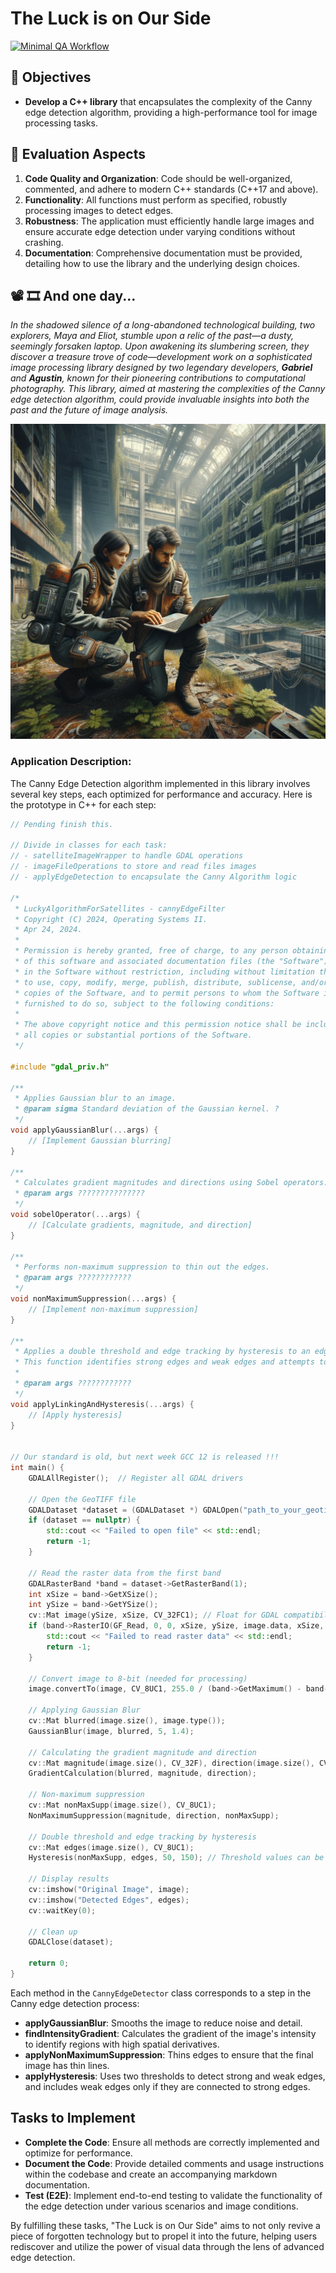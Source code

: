# The Luck is on Our Side

[![Minimal QA Workflow](https://github.com/ICOMP-UNC/cannyEdgeFilter/actions/workflows/StyleAndDoc.yml/badge.svg?branch=master)](https://github.com/ICOMP-UNC/cannyEdgeFilter/actions/workflows/StyleAndDoc.yml)

## 🎯 Objectives

- **Develop a C++ library** that encapsulates the complexity of the Canny edge detection algorithm, providing a high-performance tool for image processing tasks.

## 📝 Evaluation Aspects

1. **Code Quality and Organization**: Code should be well-organized, commented, and adhere to modern C++ standards (C++17 and above).
2. **Functionality**: All functions must perform as specified, robustly processing images to detect edges.
3. **Robustness**: The application must efficiently handle large images and ensure accurate edge detection under varying conditions without crashing.
4. **Documentation**: Comprehensive documentation must be provided, detailing how to use the library and the underlying design choices.

## 📽 🎞 And one day...

_In the shadowed silence of a long-abandoned technological building, two explorers, Maya and Eliot, stumble upon a relic of the past—a dusty, seemingly forsaken laptop. Upon awakening its slumbering screen, they discover a treasure trove of code—development work on a sophisticated image processing library designed by two legendary developers, **Gabriel** and **Agustin**, known for their pioneering contributions to computational photography. This library, aimed at mastering the complexities of the Canny edge detection algorithm, could provide invaluable insights into both the past and the future of image analysis._

<p align="center">
  <img src="img/canny.png"/>
</p>

### Application Description:

The Canny Edge Detection algorithm implemented in this library involves several key steps, each optimized for performance and accuracy. Here is the prototype in C++ for each step:

```cpp
// Pending finish this.

// Divide in classes for each task:
// - satelliteImageWrapper to handle GDAL operations
// - imageFileOperations to store and read files images
// - applyEdgeDetection to encapsulate the Canny Algorithm logic

/*
 * LuckyAlgorithmForSatellites - cannyEdgeFilter
 * Copyright (C) 2024, Operating Systems II.
 * Apr 24, 2024.
 *
 * Permission is hereby granted, free of charge, to any person obtaining a copy
 * of this software and associated documentation files (the "Software"), to deal
 * in the Software without restriction, including without limitation the rights
 * to use, copy, modify, merge, publish, distribute, sublicense, and/or sell
 * copies of the Software, and to permit persons to whom the Software is
 * furnished to do so, subject to the following conditions:
 *
 * The above copyright notice and this permission notice shall be included in
 * all copies or substantial portions of the Software.
 */

#include "gdal_priv.h"

/**
 * Applies Gaussian blur to an image.
 * @param sigma Standard deviation of the Gaussian kernel. ?
 */
void applyGaussianBlur(...args) {
    // [Implement Gaussian blurring]
}

/**
 * Calculates gradient magnitudes and directions using Sobel operators.
 * @param args ???????????????
 */
void sobelOperator(...args) {
    // [Calculate gradients, magnitude, and direction]
}

/**
 * Performs non-maximum suppression to thin out the edges.
 * @param args ????????????
 */
void nonMaximumSuppression(...args) {
    // [Implement non-maximum suppression]
}

/**
 * Applies a double threshold and edge tracking by hysteresis to an edge map.
 * This function identifies strong edges and weak edges and attempts to connect weak edges to strong edges to form continuous lines.
 *
 * @param args ????????????
 */
void applyLinkingAndHysteresis(...args) {
    // [Apply hysteresis]
}


// Our standard is old, but next week GCC 12 is released !!!
int main() {
    GDALAllRegister();  // Register all GDAL drivers

    // Open the GeoTIFF file
    GDALDataset *dataset = (GDALDataset *) GDALOpen("path_to_your_geotiff.tif", GA_ReadOnly);
    if (dataset == nullptr) {
        std::cout << "Failed to open file" << std::endl;
        return -1;
    }

    // Read the raster data from the first band
    GDALRasterBand *band = dataset->GetRasterBand(1);
    int xSize = band->GetXSize();
    int ySize = band->GetYSize();
    cv::Mat image(ySize, xSize, CV_32FC1); // Float for GDAL compatibility
    if (band->RasterIO(GF_Read, 0, 0, xSize, ySize, image.data, xSize, ySize, GDT_Float32, 0, 0) != CE_None) {
        std::cout << "Failed to read raster data" << std::endl;
        return -1;
    }

    // Convert image to 8-bit (needed for processing)
    image.convertTo(image, CV_8UC1, 255.0 / (band->GetMaximum() - band->GetMinimum()), -band->GetMinimum());

    // Applying Gaussian Blur
    cv::Mat blurred(image.size(), image.type());
    GaussianBlur(image, blurred, 5, 1.4);

    // Calculating the gradient magnitude and direction
    cv::Mat magnitude(image.size(), CV_32F), direction(image.size(), CV_32F);
    GradientCalculation(blurred, magnitude, direction);

    // Non-maximum suppression
    cv::Mat nonMaxSupp(image.size(), CV_8UC1);
    NonMaximumSuppression(magnitude, direction, nonMaxSupp);

    // Double threshold and edge tracking by hysteresis
    cv::Mat edges(image.size(), CV_8UC1);
    Hysteresis(nonMaxSupp, edges, 50, 150); // Threshold values can be adjusted

    // Display results
    cv::imshow("Original Image", image);
    cv::imshow("Detected Edges", edges);
    cv::waitKey(0);

    // Clean up
    GDALClose(dataset);

    return 0;
}
```

Each method in the `CannyEdgeDetector` class corresponds to a step in the Canny edge detection process:

- **applyGaussianBlur**: Smooths the image to reduce noise and detail.
- **findIntensityGradient**: Calculates the gradient of the image's intensity to identify regions with high spatial derivatives.
- **applyNonMaximumSuppression**: Thins edges to ensure that the final image has thin lines.
- **applyHysteresis**: Uses two thresholds to detect strong and weak edges, and includes weak edges only if they are connected to strong edges.

## Tasks to Implement

- **Complete the Code**: Ensure all methods are correctly implemented and optimize for performance.
- **Document the Code**: Provide detailed comments and usage instructions within the codebase and create an accompanying markdown documentation.
- **Test (E2E)**: Implement end-to-end testing to validate the functionality of the edge detection under various scenarios and image conditions.

By fulfilling these tasks, "The Luck is on Our Side" aims to not only revive a piece of forgotten technology but to propel it into the future, helping users rediscover and utilize the power of visual data through the lens of advanced edge detection.
